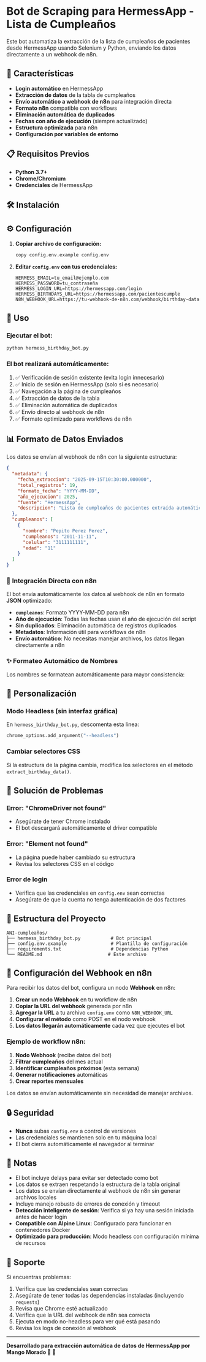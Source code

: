 # Bot de Scraping para HermessApp - Lista de Cumpleaños

Este bot automatiza la extracción de la lista de cumpleaños de pacientes desde HermessApp usando Selenium y Python, enviando los datos directamente a un webhook de n8n.

## 🚀 Características

- **Login automático** en HermessApp
- **Extracción de datos** de la tabla de cumpleaños
- **Envío automático a webhook de n8n** para integración directa
- **Formato n8n** compatible con workflows
- **Eliminación automática de duplicados**
- **Fechas con año de ejecución** (siempre actualizado)
- **Estructura optimizada** para n8n
- **Configuración por variables de entorno**

## 📋 Requisitos Previos

- **Python 3.7+**
- **Chrome/Chromium**
- **Credenciales** de HermessApp

## 🛠️ Instalación


## ⚙️ Configuración

1. **Copiar archivo de configuración:**
   ```bash
   copy config.env.example config.env
   ```

2. **Editar `config.env` con tus credenciales:**
   ```env
   HERMESS_EMAIL=tu_email@ejemplo.com
   HERMESS_PASSWORD=tu_contraseña
   HERMESS_LOGIN_URL=https://hermessapp.com/login
   HERMESS_BIRTHDAYS_URL=https://hermessapp.com/pacientescumple
   N8N_WEBHOOK_URL=https://tu-webhook-de-n8n.com/webhook/birthday-data
   ```

## 🚀 Uso

### Ejecutar el bot:
```bash
python hermess_birthday_bot.py
```

### El bot realizará automáticamente:
1. ✅ Verificación de sesión existente (evita login innecesario)
2. ✅ Inicio de sesión en HermessApp (solo si es necesario)
3. ✅ Navegación a la página de cumpleaños
4. ✅ Extracción de datos de la tabla
5. ✅ Eliminación automática de duplicados
6. ✅ Envío directo al webhook de n8n
7. ✅ Formato optimizado para workflows de n8n

## 📊 Formato de Datos Enviados

Los datos se envían al webhook de n8n con la siguiente estructura:

```json
{
  "metadata": {
    "fecha_extraccion": "2025-09-15T10:30:00.000000",
    "total_registros": 19,
    "formato_fecha": "YYYY-MM-DD",
    "año_ejecucion": 2025,
    "fuente": "HermessApp",
    "descripcion": "Lista de cumpleaños de pacientes extraída automáticamente"
  },
  "cumpleanos": [
    {
      "nombre": "Pepito Perez Perez",
      "cumpleanos": "2011-11-11",
      "celular": "3111111111",
      "edad": "11"
    }
  ]
}
```

### 🔄 **Integración Directa con n8n**

El bot envía automáticamente los datos al webhook de n8n en formato **JSON** optimizado:

- **`cumpleanos`**: Formato YYYY-MM-DD para n8n
- **Año de ejecución**: Todas las fechas usan el año de ejecución del script
- **Sin duplicados**: Eliminación automática de registros duplicados
- **Metadatos**: Información útil para workflows de n8n
- **Envío automático**: No necesitas manejar archivos, los datos llegan directamente a n8n

### ✨ **Formateo Automático de Nombres**

Los nombres se formatean automáticamente para mayor consistencia:

## 🔧 Personalización

### Modo Headless (sin interfaz gráfica)
En `hermess_birthday_bot.py`, descomenta esta línea:
```python
chrome_options.add_argument("--headless")
```

### Cambiar selectores CSS
Si la estructura de la página cambia, modifica los selectores en el método `extract_birthday_data()`.

## 🐛 Solución de Problemas

### Error: "ChromeDriver not found"
- Asegúrate de tener Chrome instalado
- El bot descargará automáticamente el driver compatible

### Error: "Element not found"
- La página puede haber cambiado su estructura
- Revisa los selectores CSS en el código

### Error de login
- Verifica que las credenciales en `config.env` sean correctas
- Asegúrate de que la cuenta no tenga autenticación de dos factores

## 📁 Estructura del Proyecto

```
ANI-cumpleaños/
├── hermess_birthday_bot.py           # Bot principal
├── config.env.example                # Plantilla de configuración
├── requirements.txt                  # Dependencias Python
└── README.md                        # Este archivo
```

## 🎯 **Configuración del Webhook en n8n**

Para recibir los datos del bot, configura un nodo **Webhook** en n8n:

1. **Crear un nodo Webhook** en tu workflow de n8n
2. **Copiar la URL del webhook** generada por n8n
3. **Agregar la URL** a tu archivo `config.env` como `N8N_WEBHOOK_URL`
4. **Configurar el método** como POST en el nodo webhook
5. **Los datos llegarán automáticamente** cada vez que ejecutes el bot

### Ejemplo de workflow n8n:
1. **Nodo Webhook** (recibe datos del bot)
2. **Filtrar cumpleaños** del mes actual
3. **Identificar cumpleaños próximos** (esta semana)
4. **Generar notificaciones** automáticas
5. **Crear reportes mensuales**

Los datos se envían automáticamente sin necesidad de manejar archivos.

## 🔒 Seguridad

- **Nunca** subas `config.env` a control de versiones
- Las credenciales se mantienen solo en tu máquina local
- El bot cierra automáticamente el navegador al terminar

## 📝 Notas

- El bot incluye delays para evitar ser detectado como bot
- Los datos se extraen respetando la estructura de la tabla original
- Los datos se envían directamente al webhook de n8n sin generar archivos locales
- Incluye manejo robusto de errores de conexión y timeout
- **Detección inteligente de sesión**: Verifica si ya hay una sesión iniciada antes de hacer login
- **Compatible con Alpine Linux**: Configurado para funcionar en contenedores Docker
- **Optimizado para producción**: Modo headless con configuración mínima de recursos

## 🤝 Soporte

Si encuentras problemas:
1. Verifica que las credenciales sean correctas
2. Asegúrate de tener todas las dependencias instaladas (incluyendo `requests`)
3. Revisa que Chrome esté actualizado
4. Verifica que la URL del webhook de n8n sea correcta
5. Ejecuta en modo no-headless para ver qué está pasando
6. Revisa los logs de conexión al webhook

---

**Desarrollado para extracción automática de datos de HermessApp por Mango Morado 💜** 🎂